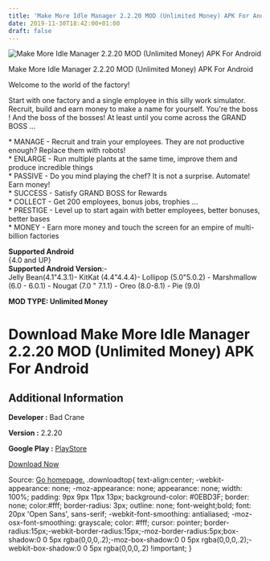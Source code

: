 ```yaml
---
title: 'Make More Idle Manager 2.2.20 MOD (Unlimited Money) APK For Android'
date: 2019-11-30T18:42:00+01:00
draft: false
---
```


![Make More Idle Manager 2.2.20 MOD (Unlimited Money) APK For Android](https://i1.wp.com/apkhome.net/wp-content/uploads/2019/11/Make-More-Idle-Manager.png "Make More Idle Manager 2.2.20 MOD (Unlimited Money) APK For Android")

  

Make More Idle Manager 2.2.20 MOD (Unlimited Money) APK For Android

Welcome to the world of the factory!

Start with one factory and a single employee in this silly work simulator. Recruit, build and earn money to make a name for yourself. You're the boss ! And the boss of the bosses! At least until you come across the GRAND BOSS ...

\* MANAGE - Recruit and train your employees. They are not productive enough? Replace them with robots!  
\* ENLARGE - Run multiple plants at the same time, improve them and produce incredible things  
\* PASSIVE - Do you mind playing the chef? It is not a surprise. Automate! Earn money!  
\* SUCCESS - Satisfy GRAND BOSS for Rewards  
\* COLLECT - Get 200 employees, bonus jobs, trophies ...  
\* PRESTIGE - Level up to start again with better employees, better bonuses, better bases  
\* MONEY - Earn more money and touch the screen for an empire of multi-billion factories

**Supported Android**  
{4.0 and UP}  
**Supported Android Version**:-  
Jelly Bean(4.1"4.3.1)- KitKat (4.4"4.4.4)- Lollipop (5.0"5.0.2) - Marshmallow (6.0 - 6.0.1) - Nougat (7.0 " 7.1.1) - Oreo (8.0-8.1) - Pie (9.0)

**MOD TYPE: Unlimited Money**

Download Make More Idle Manager 2.2.20 MOD (Unlimited Money) APK For Android
============================================================================

Additional Information
----------------------

**Developer :** Bad Crane

**Version :** 2.2.20

**Google Play :** [PlayStore](https://play.google.com/store/apps/details?id=com.fingersoft.makemore)

  

[Download Now](https://store4app.co/post/make-more-idle-manager-2-2-20-mod-unlimited-money-apk-for-android_1575135614)

  
Source: [Go homepage.](https://store4app.co/post/make-more-idle-manager-2-2-20-mod-unlimited-money-apk-for-android_1575135614) .downloadtop{ text-align:center; -webkit-appearance: none; -moz-appearance: none; appearance: none; width: 100%; padding: 9px 9px 11px 13px; background-color: #0EBD3F; border: none; color:#fff; border-radius: 3px; outline: none; font-weight;bold; font: 20px 'Open Sans', sans-serif; -webkit-font-smoothing: antialiased; -moz-osx-font-smoothing: grayscale; color: #fff; cursor: pointer; border-radius:15px;-webkit-border-radius:15px;-moz-border-radius:5px;box-shadow:0 0 5px rgba(0,0,0,.2);-moz-box-shadow:0 0 5px rgba(0,0,0,.2);-webkit-box-shadow:0 0 5px rgba(0,0,0,.2) !important; }